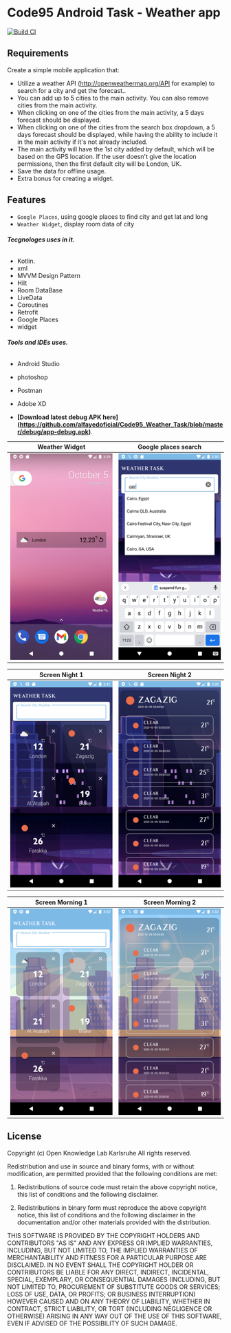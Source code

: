 # Code95 Android Task - Weather app

[![Build CI](https://github.com/Kotlin-Android-Open-Source/MVI-Coroutines-Flow/actions/workflows/build.yml/badge.svg)](https://github.com/Kotlin-Android-Open-Source/MVI-Coroutines-Flow/actions/workflows/build.yml)

## Requirements
Create a simple mobile application that:
*   Utilize a weather API (http://openweathermap.org/API for example) to search for a city and get the forecast..
*   You can add up to 5 cities to the main activity. You can also remove cities from the main activity.
*   When clicking on one of the cities from the main activity, a 5 days forecast should be displayed.
*   When clicking on one of the cities from the search box dropdown, a 5 days forecast should be displayed, while having the ability to include it in the main activity if it's not already included. 
*   The main activity will have the 1st city added by default, which will be based on the GPS location. If the user doesn't give the location permissions, then the first default city will be London, UK.
*   Save the data for offline usage.
*   Extra bonus for creating a widget.

## Features
- `Google Places`, using google places to find city and get lat and long
- `Weather Widget`, display room data of city

 ###### **Tecgnologes uses in it.**
 * Kotlin.
 * xml
 * MVVM Design Pattern
 * Hilt
 * Room DataBase
 * LiveData
 * Coroutines
 * Retrofit
 * Google Places
 * widget
 
  ###### **Tools and IDEs uses.**
* Android Studio
* photoshop
* Postman
* Adobe XD

*   **[Download latest debug APK here] (https://github.com/alfayedoficial/Code95_Weather_Task/blob/master/debug/app-debug.apk)**.


| Weather Widget | Google places search |
| --------------- | ---------------- | 
| <img src="1.png" height="480"> | <img src="2.png" height="480"> |

| Screen Night 1 | Screen Night 2 |
| ---------------- | ---------------- |
|  <img src="3.png" height="480"> |  <img src="4.png" height="480"> |

|  Screen Morning 1  | Screen Morning 2 | 
| ------------ | ------------ | 
| <img src="5.png" height="480"> |  <img src="6.png" height="480"> |


## License
Copyright (c) Open Knowledge Lab Karlsruhe
All rights reserved.

Redistribution and use in source and binary forms, with or without
modification, are permitted provided that the following conditions are met:

1. Redistributions of source code must retain the above copyright notice, this
  list of conditions and the following disclaimer.

2. Redistributions in binary form must reproduce the above copyright notice,
  this list of conditions and the following disclaimer in the documentation
  and/or other materials provided with the distribution.

THIS SOFTWARE IS PROVIDED BY THE COPYRIGHT HOLDERS AND CONTRIBUTORS "AS IS"
AND ANY EXPRESS OR IMPLIED WARRANTIES, INCLUDING, BUT NOT LIMITED TO, THE
IMPLIED WARRANTIES OF MERCHANTABILITY AND FITNESS FOR A PARTICULAR PURPOSE ARE
DISCLAIMED. IN NO EVENT SHALL THE COPYRIGHT HOLDER OR CONTRIBUTORS BE LIABLE
FOR ANY DIRECT, INDIRECT, INCIDENTAL, SPECIAL, EXEMPLARY, OR CONSEQUENTIAL
DAMAGES (INCLUDING, BUT NOT LIMITED TO, PROCUREMENT OF SUBSTITUTE GOODS OR
SERVICES; LOSS OF USE, DATA, OR PROFITS; OR BUSINESS INTERRUPTION) HOWEVER
CAUSED AND ON ANY THEORY OF LIABILITY, WHETHER IN CONTRACT, STRICT LIABILITY,
OR TORT (INCLUDING NEGLIGENCE OR OTHERWISE) ARISING IN ANY WAY OUT OF THE USE
OF THIS SOFTWARE, EVEN IF ADVISED OF THE POSSIBILITY OF SUCH DAMAGE.
<!-- Pixel 3 XL API 30 -->
